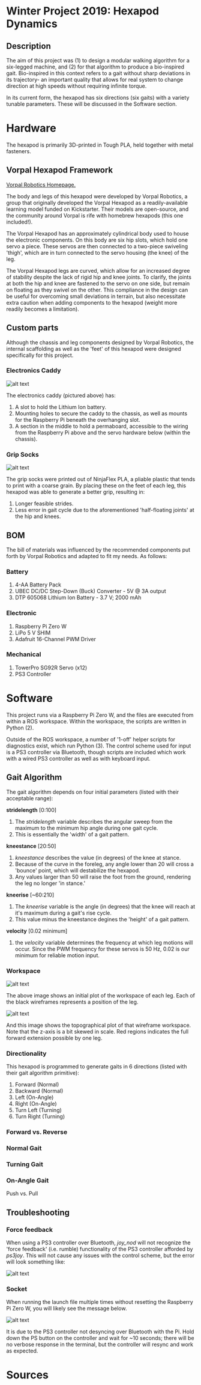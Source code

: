 # Winter Project 2019: Hexapod Dynamics

## Description

The aim of this project was (1) to design a modular walking algorithm for a six-legged machine, and (2) for that algorithm to produce a bio-inspired gait. Bio-inspired in this context refers to a gait without sharp deviations in its trajectory- an important quality that allows for real system to change direction at high speeds without requiring infinite torque.

In its current form, the hexapod has six directions (six gaits) with a variety tunable parameters. These will be discussed in the Software section.

# Hardware

The hexapod is primarily 3D-printed in Tough PLA, held together with metal fasteners.

## Vorpal Hexapod Framework

[Vorpal Robotics Homepage.](http://vorpalrobotics.com/wiki/index.php/Vorpal_Robotics "Vorpal Robotics Homepage")

The body and legs of this hexapod were developed by Vorpal Robotics, a group that originally developed the Vorpal Hexapod as a readily-available learning model funded on Kickstarter. Their models are open-source, and the community around Vorpal is rife with homebrew hexapods (this one included!).

The Vorpal Hexapod has an approximately cylindrical body used to house the electronic components. On this body are six hip slots, which hold one servo a piece. These servos are then connected to a two-piece swiveling 'thigh', which are in turn connected to the servo housing (the knee) of the leg.

The Vorpal Hexapod legs are curved, which allow for an increased degree of stability despite the lack of rigid hip and knee joints. To clarify, the joints at both the hip and knee are fastened to the servo on one side, but remain on floating as they swivel on the other. This compliance in the design can be useful for overcoming small deviations in terrain, but also necessitate extra caution when adding components to the hexapod (weight more readily becomes a limitation).

## Custom parts

Although the chassis and leg components designed by Vorpal Robotics, the internal scaffolding as well as the 'feet' of this hexapod were designed specifically for this project.

### Electronics Caddy

![alt text](images/batterycaddy.png "Logo Title Text 1")

The electronics caddy (pictured above) has:
1. A slot to hold the Lithium Ion battery.
2. Mounting holes to secure the caddy to the chassis, as well as mounts for the Raspberry Pi beneath the overhanging slot.
3. A section in the middle to hold a permaboard, accessible to the wiring from the Raspberry Pi above and the servo hardware below (within the chassis).

### Grip Socks
![alt text](images/gripsock.png)

The grip socks were printed out of NinjaFlex PLA, a pliable plastic that tends to print with a coarse grain. By placing these on the feet of each leg, this hexapod was able to generate a better grip, resulting in:
1. Longer feasible strides.
2. Less error in gait cycle due to the aforementioned 'half-floating joints' at the hip and knees.


## BOM

The bill of materials was influenced by the recommended components put forth by Vorpal Robotics and adapted to fit my needs. As follows:

### Battery

1. 4-AA Battery Pack
2. UBEC DC/DC Step-Down (Buck) Converter - 5V @ 3A output
3. DTP 605068 Lithium Ion Battery - 3.7 V; 2000 mAh



### Electronic

1. Raspberry Pi Zero W
2. LiPo 5 V SHIM
3. Adafruit 16-Channel PWM Driver

### Mechanical
1. TowerPro SG92R Servo (x12)
2. PS3 Controller

# Software

This project runs via a Raspberry Pi Zero W, and the files are executed from within a ROS workspace. Within the workspace, the scripts are written in Python (2).

Outside of the ROS workspace, a number of '1-off' helper scripts for diagnostics exist, which run Python (3). The control scheme used for input is a PS3 controller via Bluetooth, though scripts are included which work with a wired PS3 controller as well as with keyboard input.

## Gait Algorithm

The gait algorithm depends on four initial parameters (listed with their acceptable range):

**stridelength** [0:100]
1. The *stridelength* variable describes the angular sweep from the maximum to the minimum hip angle during one gait cycle.
2. This is essentially the 'width' of a gait pattern.

**kneestance** [20:50]
1. *kneestance* describes the value (in degrees) of the knee at stance.
2. Because of the curve in the foreleg, any angle lower than 20 will cross a 'bounce' point, which will destabilize the hexapod.
3. Any values larger than 50 will raise the foot from the ground, rendering the leg no longer 'in stance.'

**kneerise** [~60:210]
1. The *kneerise* variable is the angle (in degrees) that the knee will reach at it's maximum during a gait's rise cycle.
2. This value minus the kneestance degines the 'height' of a gait pattern.


**velocity** [0.02 minimum]
1. the *velocity* variable determines the frequency at which leg motions will occur. Since the PWM frequency for these servos is 50 Hz, 0.02 is our minimum for reliable motion input.

### Workspace


![alt text](images/gaitlines.png "Logo Title Text 1")

The above image shows an initial plot of the workspace of each leg. Each of the black wireframes represents a position of the leg.

![alt text](images/gaitspace.png "Logo Title Text 1")

And this image shows the topographical plot of that wireframe workspace. Note that the z-axis is a bit skewed in scale. Red regions indicates the full forward extension possible by one leg.

### Directionality

This hexapod is programmed to generate gaits in 6 directions (listed with their gait algorithm primitive):
1. Forward (Normal)
2. Backward (Normal)
3. Left (On-Angle)
4. Right (On-Angle)
5. Turn Left (Turning)
6. Turn Right (Turning)

### Forward vs. Reverse



### Normal Gait

### Turning Gait

### On-Angle Gait

Push vs. Pull

## Troubleshooting

### Force feedback
When using a PS3 controller over Bluetooth, *joy_nod* will not recognize the 'force feedback' (i.e. rumble) functionality of the PS3 controller afforded by *ps3joy*. This will not cause any issues with the control scheme, but the error will look something like:

![alt text](images/error_joystickforcefeedback.png "Logo Title Text 1")

### Socket
When running the launch file multiple times without resetting the Raspberry Pi Zero W, you will likely see the message below.

![alt text](images/error_socket.png "Logo Title Text 1")

It is due to the PS3 controller not desyncing over Bluetooth with the Pi. Hold down the PS button on the controller and wait for ~10 seconds; there will be no verbose response in the terminal, but the controller will resync and work as expected.

# Sources

